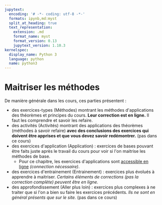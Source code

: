 ```yaml
---
jupytext:
  encoding: '# -*- coding: utf-8 -*-'
  formats: ipynb,md:myst
  split_at_heading: true
  text_representation:
    extension: .md
    format_name: myst
    format_version: 0.13
    jupytext_version: 1.10.3
kernelspec:
  display_name: Python 3
  language: python
  name: python3
---
```

# Maitriser les méthodes
De manière générale dans les cours, ces parties présentent :
* des exercices-types (Méthodes) montrant les méthodes d'applications des théorèmes et principes du cours. __Leur correction est en ligne.__ Il faut les comprendre et savoir les refaire.
* des activités (Activités) montrant des applications des théorèmes (méthodes à savoir refaire) __avec des conclusions des exercices qui doivent être apprises et que vous devez savoir redémontrer.__ (pas dans ce cours)
* des exercices d'application (Application) : exercices de bases pouvant être faits juste après le travail du cours pour voir si l'on maitrise les méthodes de base.
    * Pour ce chapitre, les exercices d'applications sont [accessible en ligne](https://moodlecpge.stanislas.fr/mod/resource/view.php?id=113) _(connection nécessaire)_.
* des exercices d'entrainement (Entrainement) : exercices plus évolués à apprendre à maitriser. _Certains éléments de corrections (pas la correction complète) peuvent être en ligne._
* des approfondissement (Aller plus loin) : exercices plus complexes à ne traiter que si l'on a bien su faire les exercices précédents. _Ils ne sont en général présents que sur le site._ (pas dans ce cours)